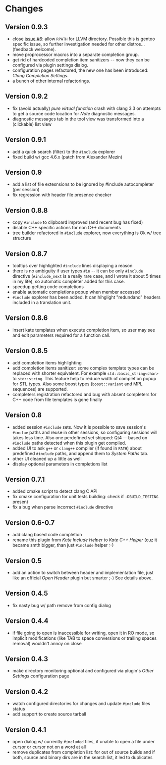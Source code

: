 Changes
=======

Version 0.9.3
-------------

* close [issue #6](https://github.com/zaufi/kate-cpp-helper-plugin/issues/6): allow `RPATH`
  for LLVM directory. Possible this is gentoo specific issue, so further investigation needed
  for other distros... (feedback welcome).
* move proprocessor macros into a separate completion group.
* get rid of hardcoded completion item sanitizers -- now they can be configured via plugin
  settings dialog.
* configuration pages refactored, the new one has been introduced: _Clang Completion Settings_.
* a bunch of other internal refactorings.

Version 0.9.2
-------------

* fix (avoid actually) _pure virtual function_ crash with clang 3.3 on
  attempts to get a source code location for _Note_ diagnostic messages.
* diagnostic messages tab in the tool view was transformed into a (clickable) list view

Version 0.9.1
-------------

* add a quick search (filter) to the `#include` explorer
* fixed build w/ gcc 4.6.x (patch from Alexander Mezin)

Version 0.9
-----------

* add a list of file extesnsions to be ignored by #include autocompleter (per session)
* fix regression with header file presence checker

Version 0.8.8
-------------

* copy `#include` to clipboard improved (and recent bug has fixed)
* disable C++ specific actions for non C++ documents
* tree builder refactored in `#include` explorer, now everything is Ok w/ tree structure

Version 0.8.7
-------------

* tooltips over highlighted `#include` lines displaying a reason
* there is no ambiguity if user types `#in` -- it can be only `#include` directive
  (`#include_next` is a really rare case, and I wrote it about 5 times in my life),
  so automatic completer added for this case.
* speedup getting code completions
* enable automatic completions popup when member accessed
* `#include` explorer has been added. It can hihglight "redundand" headers included in a translation unit.

Version 0.8.6
-------------

* insert kate templates when execute completion item, so user may see and edit parameters required
  for a function call.

Version 0.8.5
-------------

* add completion items highlighting
* add completion items sanitizer: some complex template types can be replaced with shorter equivalent.
  For example `std::basic_string<char>` to `std::string`. This feature help to reduce width of completion
  popup for STL types. Also some boost types (`boost::variant` and MPL sequences) are supported.
* completers registration refactored and bug with absent completers for C++ code from file templates
  is gone finally

Version 0.8
-----------

* added session `#include` sets. Now it is possible to save session's `#inclue` paths and reuse in other
  sessions, so configuring sessions will takes less time. Also one perdefined set shipped: Qt4 --
  based on `#include` paths detected when this plugin get compiled.
* added UI to ask `g++` or `clang++` compiler (if found in `PATH`) about predefined `#include` paths,
  and append them to _System Paths_ tab.
* other UI cleaned up a little as well
* display optional parameters in completions list

Version 0.7.1
-------------

* added cmake script to detect clang C API
* fix cmake configuration for unit tests building: check if `-DBUILD_TESTING` present
* fix a bug when parse incorrect `#include` directive

Version 0.6-0.7
---------------

* add clang based code completion
* rename this plugin from _Kate Include Helper_ to _Kate C++ Helper_ (cuz it became smth bigger, than
  just `#include` helper :-)

Version 0.5
-----------

* add an action to switch between header and implementation file, just like an official *Open Header*
  plugin but smarter ;-) See details above.

Version 0.4.5
-------------

* fix nasty bug w/ path remove from config dialog

Version 0.4.4
-------------

* if file going to open is inaccessible for writing, open it in RO mode, so implicit modifications
  (like TAB to space conversions or trailing spaces removal) wouldn't annoy on close

Version 0.4.3
-------------

* make directory monitoring optional and configured via plugin's *Other Settings* configuration page

Version 0.4.2
-------------

* watch configured directories for changes and update `#include` files status
* add support to create source tarball

Version 0.4.1
-------------

* open dialog w/ currently `#included` files, if unable to open a file under cursor
  or cursor not on a word at all
* remove duplicates from completion list: for out of source builds and if both, source
  and binary dirs are in the search list, it led to duplicates
